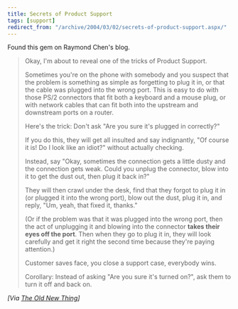 ```yaml
---
title: Secrets of Product Support
tags: [support]
redirect_from: "/archive/2004/03/02/secrets-of-product-support.aspx/"
---
```


Found this gem on Raymond Chen's blog.

> Okay, I'm about to reveal one of the tricks of Product Support.
> 
> Sometimes you're on the phone with somebody and you suspect that the
> problem is something as simple as forgetting to plug it in, or that
> the cable was plugged into the wrong port. This is easy to do with
> those PS/2 connectors that fit both a keyboard and a mouse plug, or
> with network cables that can fit both into the upstream and downstream
> ports on a router. 
> 
> Here's the trick: Don't ask "Are you sure it's plugged in correctly?"
> 
> 
> If you do this, they will get all insulted and say indignantly, "Of
> course it is! Do I look like an idiot?" without actually checking. 
> 
> Instead, say "Okay, sometimes the connection gets a little dusty and
> the connection gets weak. Could you unplug the connector, blow into it
> to get the dust out, then plug it back in?"
> 
>  They will then crawl under the desk, find that they forgot to plug it
> in (or plugged it into the wrong port), blow out the dust, plug it in,
> and reply, "Um, yeah, that fixed it, thanks." 
> 
> (Or if the problem was that it was plugged into the wrong port, then
> the act of unplugging it and blowing into the connector **takes their
> eyes off the port**. Then when they go to plug it in, they will look
> carefully and get it right the second time because they're paying
> attention.)
> 
>  Customer saves face, you close a support case, everybody wins. 
> 
> Corollary: Instead of asking "Are you sure it's turned on?", ask them
> to turn it off and back on.

*[Via [The Old New
Thing](http://weblogs.asp.net/oldnewthing/archive/2004/03/03/83244.aspx)]*

